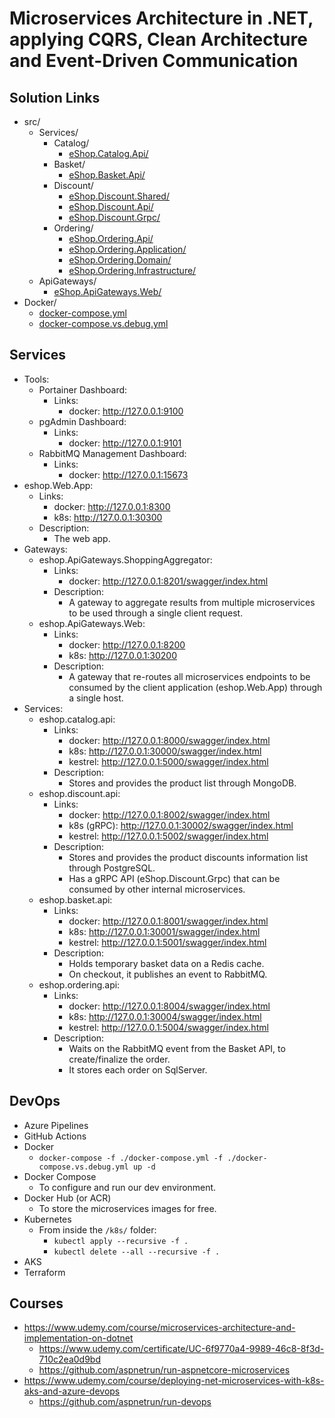 # Microservices Architecture in .NET, applying CQRS, Clean Architecture and Event-Driven Communication

## Solution Links

- src/
  - Services/
    - Catalog/
      - [eShop.Catalog.Api/](./src/Services/Catalog/eShop.Catalog.Api/)
    - Basket/
      - [eShop.Basket.Api/](./src/Services/Basket/eShop.Basket.Api/)
    - Discount/
      - [eShop.Discount.Shared/](./src/Services/Discount/eShop.Discount.Shared/)
      - [eShop.Discount.Api/](./src/Services/Discount/eShop.Discount.Api/)
      - [eShop.Discount.Grpc/](./src/Services/Discount/eShop.Discount.Grpc/)
    - Ordering/
      - [eShop.Ordering.Api/](./src/Services/Ordering/eShop.Ordering.Api/)
      - [eShop.Ordering.Application/](./src/Ordering/Application/eShop.Application.Api/)
      - [eShop.Ordering.Domain/](./src/Services/Ordering/eShop.Domain.Api/)
      - [eShop.Ordering.Infrastructure/](./src/Ordering/Infrastructure/eShop.Infrastructure.Api/)
  - ApiGateways/
    - [eShop.ApiGateways.Web/](./src/ApiGateways/eShop.ApiGateways.Web/)
- Docker/
  - [docker-compose.yml](./docker-compose.yml)
  - [docker-compose.vs.debug.yml](./docker-compose.vs.debug.yml)

## Services

- Tools:
  - Portainer Dashboard:
    - Links:
      - docker: http://127.0.0.1:9100
  - pgAdmin Dashboard:
    - Links:
      - docker: http://127.0.0.1:9101
  - RabbitMQ Management Dashboard:
    - Links:
      - docker: http://127.0.0.1:15673
- eshop.Web.App:
  - Links:
    - docker: http://127.0.0.1:8300
    - k8s: http://127.0.0.1:30300
  - Description:
    - The web app.
- Gateways:
  - eshop.ApiGateways.ShoppingAggregator:
    - Links:
      - docker: http://127.0.0.1:8201/swagger/index.html
    - Description:
      - A gateway to aggregate results from multiple microservices to be used through a single client request.
  - eshop.ApiGateways.Web:
    - Links:
      - docker: http://127.0.0.1:8200
      - k8s: http://127.0.0.1:30200
    - Description:
      - A gateway that re-routes all microservices endpoints to be consumed by the client application (eshop.Web.App) through a single host.
- Services:
  - eshop.catalog.api:
    - Links:
      - docker: http://127.0.0.1:8000/swagger/index.html
      - k8s: http://127.0.0.1:30000/swagger/index.html
      - kestrel: http://127.0.0.1:5000/swagger/index.html
    - Description:
      - Stores and provides the product list through MongoDB.
  - eshop.discount.api:
    - Links:
      - docker: http://127.0.0.1:8002/swagger/index.html
      - k8s (gRPC): http://127.0.0.1:30002/swagger/index.html
      - kestrel: http://127.0.0.1:5002/swagger/index.html
    - Description:
      - Stores and provides the product discounts information list through PostgreSQL.
      - Has a gRPC API (eShop.Discount.Grpc) that can be consumed by other internal microservices.
  - eshop.basket.api:
    - Links:
      - docker: http://127.0.0.1:8001/swagger/index.html
      - k8s: http://127.0.0.1:30001/swagger/index.html
      - kestrel: http://127.0.0.1:5001/swagger/index.html
    - Description:
      - Holds temporary basket data on a Redis cache.
      - On checkout, it publishes an event to RabbitMQ.
  - eshop.ordering.api:
    - Links:
      - docker: http://127.0.0.1:8004/swagger/index.html
      - k8s: http://127.0.0.1:30004/swagger/index.html
      - kestrel: http://127.0.0.1:5004/swagger/index.html
    - Description:
      - Waits on the RabbitMQ event from the Basket API, to create/finalize the order.
      - It stores each order on SqlServer.

## DevOps
- Azure Pipelines
- GitHub Actions
- Docker
  - `docker-compose -f ./docker-compose.yml -f ./docker-compose.vs.debug.yml up -d`
- Docker Compose
  - To configure and run our dev environment.
- Docker Hub (or ACR)
  - To store the microservices images for free.
- Kubernetes
  - From inside the `/k8s/` folder:
    - `kubectl apply --recursive -f .`
    - `kubectl delete --all --recursive -f .`
- AKS
- Terraform

## Courses

- https://www.udemy.com/course/microservices-architecture-and-implementation-on-dotnet
  - https://www.udemy.com/certificate/UC-6f9770a4-9989-46c8-8f3d-710c2ea0d9bd
  - https://github.com/aspnetrun/run-aspnetcore-microservices
- https://www.udemy.com/course/deploying-net-microservices-with-k8s-aks-and-azure-devops
  - https://github.com/aspnetrun/run-devops
